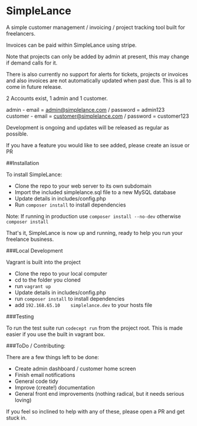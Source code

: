SimpleLance
===========

A simple customer management / invoicing / project tracking tool built for freelancers.

Invoices can be paid within SimpleLance using stripe.

Note that projects can only be added by admin at present, this may change if demand calls for it.

There is also currently no support for alerts for tickets, projects or invoices and also invoices are not automatically
updated when past due.  This is all to come in future release.

2 Accounts exist, 1 admin and 1 customer.

admin - email = admin@simplelance.com / password = admin123 <br>
customer - email = customer@simplelance.com / password = customer123

Development is ongoing and updates will be released as regular as possible.

If you have a feature you would like to see added, please create an issue or PR

##Installation

To install SimpleLance:

- Clone the repo to your web server to its own subdomain
- Import the included simplelance.sql file to a new MySQL database
- Update details in includes/config.php
- Run ```composer install``` to install dependencies

Note: If running in production use ```composer install --no-dev``` otherwise ```composer install```

That's it, SimpleLance is now up and running, ready to help you run your freelance business.

###Local Development

Vagrant is built into the project

- Clone the repo to your local computer
- cd to the folder you cloned
- run ```vagrant up```
- Update details in includes/config.php
- run ```composer install``` to install dependencies
- add ```192.168.65.10    simplelance.dev``` to your hosts file

###Testing

To run the test suite run ```codecept run``` from the project root. This is made easier if you use the built in vagrant box.

###ToDo / Contributing:

There are a few things left to be done:

- Create admin dashboard / customer home screen
- Finish email notifications
- General code tidy
- Improve (create!) documentation
- General front end improvements (nothing radical, but it needs serious loving)

If you feel so inclined to help with any of these, please open a PR and get stuck in.

